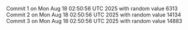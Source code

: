 Commit 1 on Mon Aug 18 02:50:56 UTC 2025 with random value 6313
Commit 2 on Mon Aug 18 02:50:56 UTC 2025 with random value 14134
Commit 3 on Mon Aug 18 02:50:56 UTC 2025 with random value 14883
